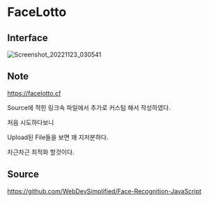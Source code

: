 # FaceLotto

## Interface

![Screenshot_20221123_030541](https://user-images.githubusercontent.com/86837707/203463828-ce1f072b-b65a-4dd4-a261-7c873e1272fa.jpg)

## Note

https://facelotto.cf

Source에 적힌 링크속 파일에서 추가로 커스텀 해서 작성하였다.

처음 시도하다보니

Upload된 File들을 보면 꽤 지저분하다.

차근차근 최적화 할것이다.

## Source

https://github.com/WebDevSimplified/Face-Recognition-JavaScript
